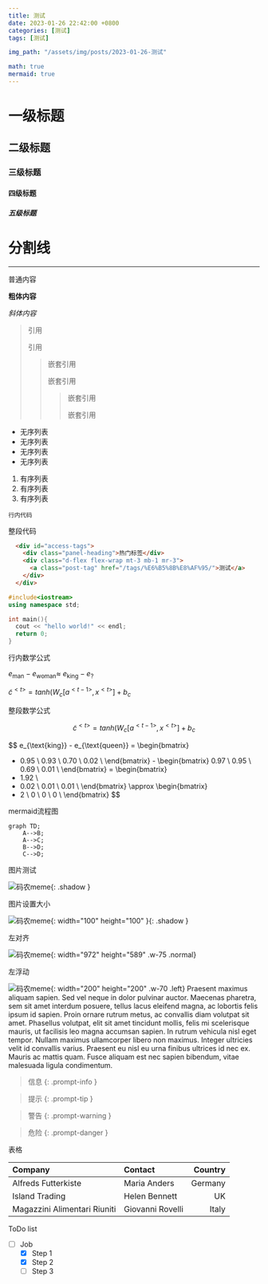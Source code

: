 ```yaml
---
title: 测试
date: 2023-01-26 22:42:00 +0800
categories: [测试]
tags: [测试]

img_path: "/assets/img/posts/2023-01-26-测试"

math: true
mermaid: true
---
```


# 一级标题
## 二级标题
### 三级标题
#### 四级标题
##### 五级标题

# 分割线
-------------

普通内容

**粗体内容**

*斜体内容*

> 引用
>
> 引用
>
> > 嵌套引用
> >
> > 嵌套引用
> >
> > > 嵌套引用
> > >
> > > 嵌套引用

- 无序列表
- 无序列表
- 无序列表
- 无序列表

1. 有序列表
2. 有序列表
3. 有序列表

`行内代码`

整段代码
```html
  <div id="access-tags">
    <div class="panel-heading">热门标签</div>
    <div class="d-flex flex-wrap mt-3 mb-1 mr-3">
      <a class="post-tag" href="/tags/%E6%B5%8B%E8%AF%95/">测试</a>
    </div>
  </div>
```

```cpp
#include<iostream>
using namespace std;

int main(){
  cout << "hello world!" << endl;
  return 0;
}
```

行内数学公式

$e_{\text{man}}-e_{\text{woman}}\approx\ e_{\text{king}}- e_{?}$

${\tilde{c}}^{< t >} = tanh(W_{c}\left\lbrack a^{< t - 1>},x^{< t >} \right\rbrack +b_{c}$

整段数学公式

$$
{\tilde{c}}^{< t >} = tanh(W_{c}\left\lbrack a^{< t - 1>},x^{< t >} \right\rbrack +b_{c}
$$

$$
e_{\text{king}} - e_{\text{queen}} = \begin{bmatrix}
 - 0.95 \\
     0.93 \\
       0.70 \\
       0.02 \\
       \end{bmatrix} - \begin{bmatrix}
       0.97 \\
       0.95 \\
       0.69 \\
       0.01 \\
       \end{bmatrix} = \begin{bmatrix}
 - 1.92 \\
 - 0.02 \\
     0.01 \\
       0.01 \\
       \end{bmatrix} \approx \begin{bmatrix}
 - 2 \\
     0 \\
       0 \\
       0 \\
       \end{bmatrix}
$$

mermaid流程图

```mermaid
graph TD;
    A-->B;
    A-->C;
    B-->D;
    C-->D;
```

图片测试

![码农meme](rabbyte.jpg){: .shadow }

图片设置大小

![码农meme](rabbyte.jpg){: width="100" height="100" }{: .shadow }

左对齐

![码农meme](rabbyte.jpg){: width="972" height="589" .w-75 .normal}

左浮动

![码农meme](rabbyte.jpg){: width="200" height="200" .w-70 .left}
Praesent maximus aliquam sapien. Sed vel neque in dolor pulvinar auctor. Maecenas pharetra, sem sit amet interdum posuere, tellus lacus eleifend magna, ac lobortis felis ipsum id sapien. Proin ornare rutrum metus, ac convallis diam volutpat sit amet. Phasellus volutpat, elit sit amet tincidunt mollis, felis mi scelerisque mauris, ut facilisis leo magna accumsan sapien. In rutrum vehicula nisl eget tempor. Nullam maximus ullamcorper libero non maximus. Integer ultricies velit id convallis varius. Praesent eu nisl eu urna finibus ultrices id nec ex. Mauris ac mattis quam. Fusce aliquam est nec sapien bibendum, vitae malesuada ligula condimentum.


> 信息
{: .prompt-info }

> 提示
{: .prompt-tip }

> 警告
{: .prompt-warning }

> 危险
{: .prompt-danger }

表格

| Company                      | Contact          | Country |
|:-----------------------------|:-----------------|--------:|
| Alfreds Futterkiste          | Maria Anders     | Germany |
| Island Trading               | Helen Bennett    | UK      |
| Magazzini Alimentari Riuniti | Giovanni Rovelli | Italy   |


ToDo list

- [ ] Job
  + [x] Step 1
  + [x] Step 2
  + [ ] Step 3
